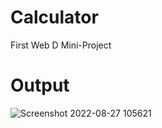 # Calculator
First Web D Mini-Project

# Output 
![Screenshot 2022-08-27 105621](https://user-images.githubusercontent.com/87602246/187016303-172bedda-22f4-4902-a526-552e60f2c484.png)
